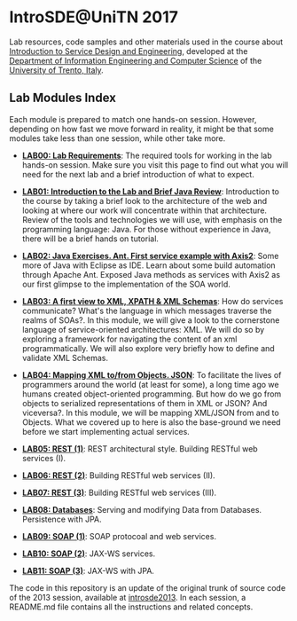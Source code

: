 IntroSDE@UniTN 2017
============

Lab resources, code samples and other materials used in the course about [Introduction to Service Design and Engineering][1], developed at the [Department of Information Engineering and Computer Science][2] of the [University of Trento, Italy][3]. 

## Lab Modules Index

Each module is prepared to match one hands-on session. However, depending on how fast we move forward in reality, it might be that some modules take less than one session, while other take more. 

* **[LAB00: Lab Requirements][4]**: The required tools for working in the lab hands-on session. Make sure you visit this page to find out what you will need for the next lab and a brief introduction of what to expect. 

* **[LAB01: Introduction to the Lab and Brief Java Review][5]**: Introduction to the course by taking a brief look to the architecture of the web and looking at where our work will concentrate within that architecture. Review of the tools and technologies we will use, with emphasis on the programming language: Java. For those without experience in Java, there will be a brief hands on tutorial. 

* **[LAB02: Java Exercises. Ant. First service example with Axis2][6]**: Some more of Java with Eclipse as IDE. Learn about some build automation through Apache Ant. Exposed Java methods as services with Axis2 as our first glimpse to the implementation of the SOA world. 

* **[LAB03: A first view to XML, XPATH & XML Schemas][7]**: How do services communicate? What's the language in which messages traverse the realms of SOAs?. In this module, we will give a look to the cornerstone language of service-oriented architectures: XML. We will do so by exploring a framework for navigating the content of an xml programmatically.  We will also explore very briefly how to define and validate XML Schemas. 

* **[LAB04: Mapping XML to/from Objects. JSON][8]**: To facilitate the lives of programmers around the world (at least for some), a long time ago we humans created object-oriented programming. But how do we go from objects to serialized representations of them in XML or JSON? And viceversa?. In this module, we will be mapping XML/JSON from and to Objects. What we covered up to here is also the base-ground we need before we start implementing actual services.   

* **[LAB05: REST (1)][9]**: REST architectural style. Building RESTful web services (I). 

* **[LAB06: REST (2)][10]**: Building RESTful web services (II). 

* **[LAB07: REST (3)][11]**: Building RESTful web services (III). 

* **[LAB08: Databases][12]**: Serving and modifying Data from Databases. Persistence with JPA. 

* **[LAB09: SOAP (1)][13]**: SOAP protocoal and web services. 

* **[LAB10: SOAP (2)][14]**: JAX-WS services. 

* **[LAB11: SOAP (3)][15]**: JAX-WS with JPA. 


The code in this repository is an update of the original trunk of source code of the 2013 session, available at [introsde2013][16]. In each session, a README.md file contains all the instructions and related concepts.  



[1]: https://sites.google.com/site/introsdeunitn/
[2]: http://www.disi.unitn.it/
[3]: http://www.unitn.it/


[4]: https://github.com/cdparra/introsde/tree/master/lab01
[5]: https://github.com/cdparra/introsde/tree/master/lab02 
[6]: https://github.com/cdparra/introsde/tree/master/lab03
[7]: https://github.com/cdparra/introsde/tree/master/lab04
[8]: https://github.com/cdparra/introsde/tree/master/lab05
[9]: https://github.com/cdparra/introsde/tree/master/lab06
[10]: https://github.com/cdparra/introsde/tree/master/lab07
[11]: https://github.com/cdparra/introsde/tree/master/lab08
[12]: https://github.com/cdparra/introsde/tree/master/lab09
[13]: https://github.com/cdparra/introsde/tree/master/lab10
[14]: https://github.com/cdparra/introsde/tree/master/lab11
[15]: https://github.com/cdparra/introsde/tree/master/lab12
[16]: https://github.com/cdparra/introsde2013

